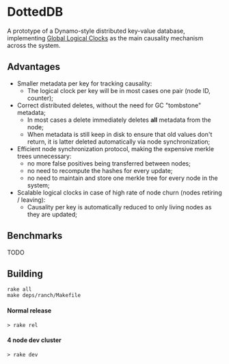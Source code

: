 # DottedDB

A prototype of a Dynamo-style distributed key-value database, implementing
[Global Logical Clocks](https://github.com/ricardobcl/GlobalLogicalClocks) as the main causality mechanism across the system.

## Advantages

* Smaller metadata per key for tracking causality:
    * The logical clock per key will be in most cases one pair (node ID, counter);
* Correct distributed deletes, without the need for GC "tombstone" metadata;
    * In most cases a delete immediately deletes **all** metadata from the node;
    * When metadata is still keep in disk to ensure that old values don't return,
    it is latter deleted automatically via node synchronization;
* Efficient node synchronization protocol, making the expensive merkle trees unnecessary:
    * no more false positives being transferred between nodes;
    * no need to recompute the hashes for every update;
    * no need to maintain and store one merkle tree for every node in the system;
* Scalable logical clocks in case of high rate of node churn (nodes retiring / leaving):
    * Causality per key is automatically reduced to only living nodes as they are updated;

## Benchmarks

TODO

## Building

```shell
rake all
make deps/ranch/Makefile
```

#### Normal release

```shell
> rake rel
```

#### 4 node dev cluster

```shell
> rake dev
```
